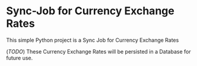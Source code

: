 # Sync-Job for Currency Exchange Rates

This simple Python project is a Sync Job for Currency Exchange Rates

(_TODO_) These Currency Exchange Rates will be persisted in a Database for future use. 

